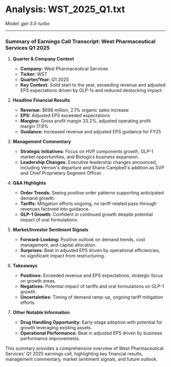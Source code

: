 # Analysis: WST_2025_Q1.txt

*Model: gpt-3.5-turbo*

---

### Summary of Earnings Call Transcript: West Pharmaceutical Services Q1 2025

1. **Quarter & Company Context**
   - **Company:** West Pharmaceutical Services
   - **Ticker:** WST
   - **Quarter/Year:** Q1 2025
   - **Key Context:** Solid start to the year, exceeding revenue and adjusted EPS expectations driven by GLP-1s and reduced destocking impact.

2. **Headline Financial Results**
   - **Revenue:** $698 million, 2.1% organic sales increase
   - **EPS:** Adjusted EPS exceeded expectations
   - **Margins:** Gross profit margin 33.2%, adjusted operating profit margin 17.9%
   - **Guidance:** Increased revenue and adjusted EPS guidance for FY25

3. **Management Commentary**
   - **Strategic Initiatives:** Focus on HVP components growth, GLP-1 market opportunities, and Biologics business expansion.
   - **Leadership Changes:** Executive leadership changes announced, including Vernon's departure and Shane Campbell's addition as SVP and Chief Proprietary Segment Officer.

4. **Q&A Highlights**
   - **Order Trends:** Seeing positive order patterns supporting anticipated demand growth.
   - **Tariffs:** Mitigation efforts ongoing, no tariff-related pass-through revenues factored into guidance.
   - **GLP-1 Growth:** Confident in continued growth despite potential impact of oral formulations.

5. **Market/Investor Sentiment Signals**
   - **Forward-Looking:** Positive outlook on demand trends, cost management, and capital allocation.
   - **Surprises:** Beat in adjusted EPS driven by operational efficiencies, no significant impact from restructuring.

6. **Takeaways**
   - **Positives:** Exceeded revenue and EPS expectations, strategic focus on growth areas.
   - **Negatives:** Potential impact of tariffs and oral formulations on GLP-1 growth.
   - **Uncertainties:** Timing of demand ramp-up, ongoing tariff mitigation efforts.

7. **Other Notable Information**
   - **Drug Handling Opportunity:** Early-stage adoption with potential for growth leveraging existing assets.
   - **Operational Performance:** Beat in adjusted EPS driven by business performance improvements.

This summary provides a comprehensive overview of West Pharmaceutical Services' Q1 2025 earnings call, highlighting key financial results, management commentary, market sentiment signals, and future outlook.